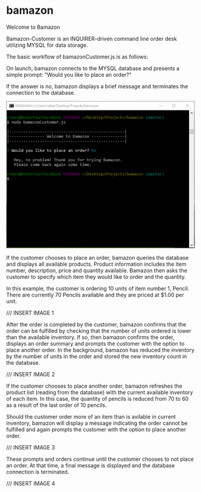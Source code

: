 # bamazon

Welcome to Bamazon

Bamazon-Customer is an INQUIRER-driven command line order desk utilizing MYSQL for data storage. 

The basic workflow of bamazonCustomer.js is as follows:

On launch, bamazon connects to the MYSQL database and presents a simple prompt: "Would you like to place an order?"

If the answer is no, bamazon displays a brief message and terminates the connection to the database. 

![Bamazon0](images/bamazon0.png)

If the customer chooses to place an order, bamazon queries the database and displays all available products. Product information includes the item number, description, price and quantity available. Bamazon then asks the customer to specify which item they would like to order and the quantity.  

In this example, the customer is ordering 10 units of item number 1, Pencil. There are currently 70 Pencils available and they are priced at $1.00 per unit. 

/// INSERT IMAGE 1 

After the order is completed by the customer, bamazon confirms that the order can be fulfilled by checking that the number of units ordered is lower than the available inventory. If so, then bamazon confirms the order, displays an order summary and prompts the customer with the option to place another order. In the background, bamazon has reduced the inventory by the number of units in the order and stored the new inventory count in the database.

/// INSERT IMAGE 2

If the customer chooses to place another order, bamazon refreshes the product list (reading from the database) with the current available inventory of each item. In this case, the quantity of pencils is reduced from 70 to 60 as a result of the last order of 10 pencils.

Should the customer order more of an item than is avilable in current inventory, bamazon will display a message indicating the order cannot be fulfilled and again prompts the customer with the option to place another order. 

/// INSERT IMAGE 3

These prompts and orders continue until the customer chooses to not place an order. At that time, a final message is displayed and the database connection is terminated. 

/// INSERT IMAGE 4
